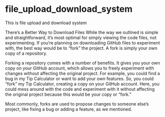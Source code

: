 # file_upload_download_system
This is file upload and download system

There’s a Better Way to Download Files
While the way we outlined is simple and straightforward, it’s most optimal for simply viewing the code files, not experimenting. If you’re planning on downloading GitHub files to experiment with, the best way would be to “fork” the project. A fork is simply your own copy of a repository.

Forking a repository comes with a number of benefits. It gives you your own copy on your GitHub account, which allows you to freely experiment with changes without affecting the original project. For example, you could find a bug in my Tip Calculator or want to add your own features. So, you could “fork” my Tip Calculator, creating a copy on your GitHub account. Here, you could mess around with the code and experiment with it without affecting the original project because this would be your copy or “fork.” 

Most commonly, forks are used to propose changes to someone else’s project, like fixing a bug or adding a feature, as we mentioned.
